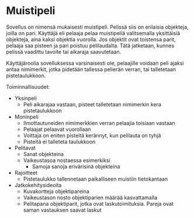 # Muistipeli

Sovellus on nimensä mukaisesti muistipeli. Pelissä siis on erilaisia objekteja, joilla on pari.
Käyttäjä eli pelaaja pelaa muistipeliä valitsemalla yksittäisiä objekteja, aina kaksi objektia vuorolla.
Jos objektit ovat toistensa parit, pelaaja saa pisteen ja pari poistuu pelilaudalta. Tätä jatketaan,
kunnes pelissä vaadittu tavoite tai aikaraja saavutetaan.

Käyttäjäroolia sovelluksessa varsinaisesti ole, pelaajille voidaan peli ajaksi antaa nimimerkit, jotka
pidetään tallessa pelierän verran, tai talletetaan pistetaulukkoon.

Toiminnallisuudet: 

* Yksinpeli
	* Peli aikarajaa vastaan, pisteet talletetaan nimimerkin kera pistetaulukkoon
* Moninpeli
	* Ilmottautuneiden nimimerkkien verran pelaajia toisiaan vastaan
	* Pelaajat pelaavat vuorollaan
	* Voittaja on eniten pisteitä kerännyt, kun pelilauta on tyhjä
	* Pisteitä ei talleteta taulukkoon
* Pelitavat
	* Sanat objekteina
	* Vaikeustasoa nostaessa esimerkiksi
		* Samoja sanoja erivärisinä objekteina
* Rajoitteet
	* Pistetaulukko tallennetaan paikalliseen muistiin tietokantaan
* Jatkokehitysideoita
	* Kuvakortteja objektipareina
	* Vaikeustason nosto objektiparien määrää kasvattamalla
	* Pelitapana objektiparit, jotka ovat laskutoimituksia. Pareja ovat saman vastauksen saavat laskut

